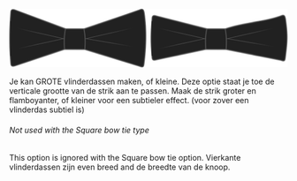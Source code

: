 ![Brede en smalle strikken](tipwidth.svg)

Je kan GROTE vlinderdassen maken, of kleine. Deze optie staat je toe de verticale grootte van de strik aan te passen. Maak de strik groter en flamboyanter, of kleiner voor een subtieler effect. (voor zover een vlinderdas subtiel is)

<Note>

###### Not used with the Square bow tie type

This option is ignored with the Square bow tie option. Vierkante vlinderdassen zijn even breed and de breedte van de knoop.

</Note>
